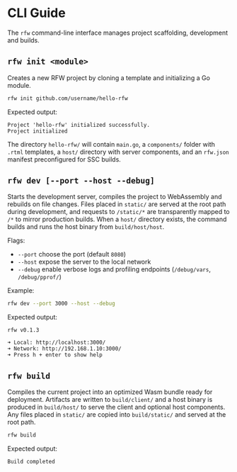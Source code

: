 # CLI Guide

The `rfw` command-line interface manages project scaffolding, development and builds.

## `rfw init <module>`

Creates a new RFW project by cloning a template and initializing a Go module.

```bash
rfw init github.com/username/hello-rfw
```

Expected output:

```text
Project 'hello-rfw' initialized successfully.
Project initialized
```

The directory `hello-rfw/` will contain `main.go`, a `components/` folder with `.rtml` templates, a `host/` directory with server components, and an `rfw.json` manifest preconfigured for SSC builds.

## `rfw dev [--port --host --debug]`

Starts the development server, compiles the project to WebAssembly and rebuilds on file changes. Files placed in `static/` are served at the root path during development, and requests to `/static/*` are transparently mapped to `/*` to mirror production builds. When a `host/` directory exists, the command builds and runs the host binary from `build/host/host`.

Flags:

- `--port` choose the port (default `8080`)
- `--host` expose the server to the local network
- `--debug` enable verbose logs and profiling endpoints (`/debug/vars`, `/debug/pprof/`)

Example:

```bash
rfw dev --port 3000 --host --debug
```

Expected output:

```text
rfw v0.1.3

➜ Local: http://localhost:3000/
➜ Network: http://192.168.1.10:3000/
➜ Press h + enter to show help
```

## `rfw build`

Compiles the current project into an optimized Wasm bundle ready for deployment.
Artifacts are written to `build/client/` and a host binary is produced in `build/host/` to serve the client and optional host components. Any files placed in `static/` are copied into `build/static/` and served at the root path.

```bash
rfw build
```

Expected output:

```text
Build completed
```
